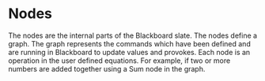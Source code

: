﻿# Nodes

The nodes are the internal parts of the Blackboard slate.
The nodes define a graph. The graph represents the commands which have
been defined and are running in Blackboard to update values and provokes.
Each node is an operation in the user defined equations. For example, if
two or more numbers are added together using a Sum node in the graph.
